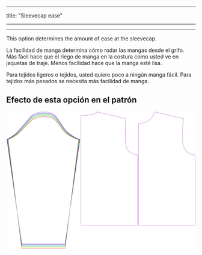 - - -
title: "Sleevecap ease"
- - -

---

This option determines the amount of ease at the sleevecap.

<Note>

La facilidad de manga determina cómo rodar las mangas desde el grifo.
Más fácil hace que el riego de manga en la costura como usted ve en jaquetas de traje. Menos facilidad hace que la manga esté lisa.

Para tejidos ligeros o tejidos, usted quiere poco a ningún manga fácil. Para tejidos más pesados se necesita más facilidad de manga.

</Note>

## Efecto de esta opción en el patrón

![This image shows the effect of this option by superimposing several variants that have a different value for this option](brian_sleevecapease_sample.svg "Effect of this option on the pattern")
